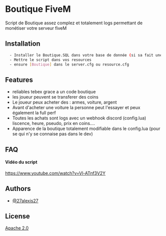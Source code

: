 
# Boutique FiveM

Script de Boutique assez complez et totalement logs permettant de monétiser votre serveur fiveM


## Installation


```bash
  - Installer le Boutique.SQL dans votre base de donnée (si sa fait une erreur supprimer la colonne ID dans la table user)
  - Mettre le script dans vos resources
  - ensure [Boutique] dans le server.cfg ou resource.cfg
```
    
    
## Features

- reliables tebex grace a un code boutique
- les joueur peuvent se transferer des coins
- Le joueur peux acheter des : armes, voiture, argent
- Avant d'acheter une voiture la personne peut l'essayer et peux également la full perf
- Toutes les achats sont logs avec un webhook discord (config.lua) liscence, heure, pseudo, prix en coins....
- Apparence de la boutique totalement modifiable dans le config.lua (pour se qui n'y se connaise pas dans le dev)




## FAQ

#### Vidéo du script

https://www.youtube.com/watch?v=Vl-ATnf3V2Y



## Authors

- [@27alexis27](https://github.com/27alexis27)


## License

[Apache 2.0](http://www.apache.org/licenses/)


